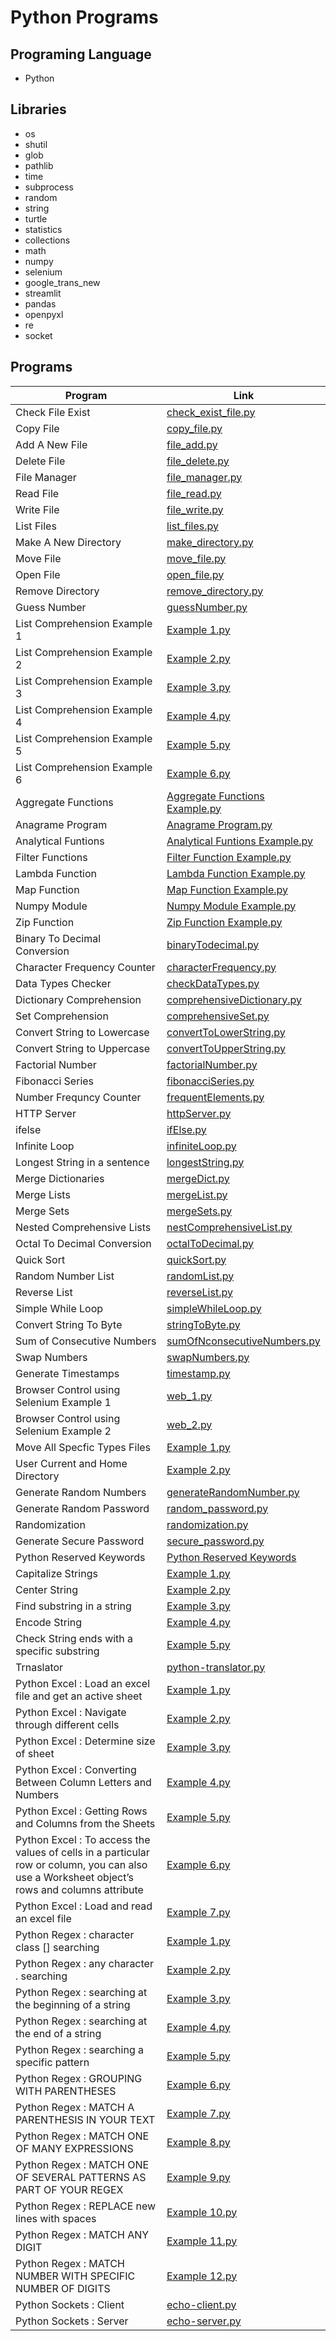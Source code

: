 
# Python Programs



## Programing Language
- Python
## Libraries

-  os
-  shutil
- glob
- pathlib
- time
- subprocess
- random
- string
- turtle
- statistics
- collections
- math
- numpy
- selenium
- google_trans_new 
- streamlit 
- pandas 
- openpyxl
- re
- socket

## Programs
| Program  | Link |
| ------------- | ------------- |
| Check File Exist  | [check_exist_file.py](https://github.com/SulemanMughal/Python-Practice-Programmes/blob/main/File%20Manager/check_exist_file.py)  |
| Copy File | [copy_file.py](https://github.com/SulemanMughal/Python-Practice-Programmes/blob/main/File%20Manager/copy_file.py)  |
| Add A New File | [file_add.py](https://github.com/SulemanMughal/Python-Practice-Programmes/blob/main/File%20Manager/file_add.py)  |
| Delete File | [file_delete.py](https://github.com/SulemanMughal/Python-Practice-Programmes/blob/main/File%20Manager/file_delete.py)  |
| File Manager | [file_manager.py](https://github.com/SulemanMughal/Python-Practice-Programmes/blob/main/File%20Manager/file_manager.py)  |
| Read File | [file_read.py](https://github.com/SulemanMughal/Python-Practice-Programmes/blob/main/File%20Manager/file_read.py)  |
| Write File | [file_write.py](https://github.com/SulemanMughal/Python-Practice-Programmes/blob/main/File%20Manager/file_write.py)  |
| List Files | [list_files.py](https://github.com/SulemanMughal/Python-Practice-Programmes/blob/main/File%20Manager/list_files.py)  |
| Make A New Directory | [make_directory.py](https://github.com/SulemanMughal/Python-Practice-Programmes/blob/main/File%20Manager/make_directory.py)  |
| Move File | [move_file.py](https://github.com/SulemanMughal/Python-Practice-Programmes/blob/main/File%20Manager/move_file.py)  |
| Open File | [open_file.py](https://github.com/SulemanMughal/Python-Practice-Programmes/blob/main/File%20Manager/open_file.py)  |
| Remove Directory | [remove_directory.py](https://github.com/SulemanMughal/Python-Practice-Programmes/blob/main/File%20Manager/remove_directory.py)  |
| Guess Number | [guessNumber.py](https://github.com/SulemanMughal/Python-Practice-Programmes/blob/main/Guess%20Number/guessNumber.py)  |
| List Comprehension Example 1  | [Example 1.py](https://github.com/SulemanMughal/Python-Practice-Programmes/blob/main/List%20Comprehensions/Example%201.py)  |
| List Comprehension Example 2  | [Example 2.py](https://github.com/SulemanMughal/Python-Practice-Programmes/blob/main/List%20Comprehensions/Example%202.py)  |
| List Comprehension Example 3  | [Example 3.py](https://github.com/SulemanMughal/Python-Practice-Programmes/blob/main/List%20Comprehensions/Example%203.py)  |
| List Comprehension Example 4  | [Example 4.py](https://github.com/SulemanMughal/Python-Practice-Programmes/blob/main/List%20Comprehensions/Example%204.py)  |
| List Comprehension Example 5  | [Example 5.py](https://github.com/SulemanMughal/Python-Practice-Programmes/blob/main/List%20Comprehensions/Example%205.py)  |
| List Comprehension Example 6  | [Example 6.py](https://github.com/SulemanMughal/Python-Practice-Programmes/blob/main/List%20Comprehensions/Example%206.py)  |
| Aggregate Functions  | [Aggregate Functions Example.py](https://github.com/SulemanMughal/Python-Practice-Programmes/blob/main/One%20Liner%20Code/Aggregate%20Functions%20Example.py)  |
| Anagrame Program  | [Anagrame Program.py](https://github.com/SulemanMughal/Python-Practice-Programmes/blob/main/One%20Liner%20Code/Anagram.py)  |
| Analytical Funtions  | [Analytical Funtions Example.py](https://github.com/SulemanMughal/Python-Practice-Programmes/blob/main/One%20Liner%20Code/Analytical%20Funtions%20Example.py)  |
| Filter Functions  | [Filter Function Example.py](https://github.com/SulemanMughal/Python-Practice-Programmes/blob/main/One%20Liner%20Code/Filter%20Function%20Example.py)  |
| Lambda Function  | [Lambda Function Example.py](https://github.com/SulemanMughal/Python-Practice-Programmes/blob/main/One%20Liner%20Code/Lambda%20Function%20Example.py)  |
| Map Function  | [Map Function Example.py](https://github.com/SulemanMughal/Python-Practice-Programmes/blob/main/One%20Liner%20Code/Map%20Function%20Example.py)  |
| Numpy Module  | [Numpy Module Example.py](https://github.com/SulemanMughal/Python-Practice-Programmes/blob/main/One%20Liner%20Code/Numpy%20Module%20Example.py)  |
| Zip Function  | [Zip Function Example.py](https://github.com/SulemanMughal/Python-Practice-Programmes/blob/main/One%20Liner%20Code/Zip_Function_Example.py)  |
| Binary To Decimal Conversion  | [binaryTodecimal.py](https://github.com/SulemanMughal/Python-Practice-Programmes/blob/main/One%20Liner%20Code/binaryTodecimal.py)  |
| Character Frequency Counter  | [characterFrequency.py](https://github.com/SulemanMughal/Python-Practice-Programmes/blob/main/One%20Liner%20Code/characterFrequency.py)  |
| Data Types Checker  | [checkDataTypes.py](https://github.com/SulemanMughal/Python-Practice-Programmes/blob/main/One%20Liner%20Code/checkDataTypes.py)  |
| Dictionary Comprehension  | [comprehensiveDictionary.py](https://github.com/SulemanMughal/Python-Practice-Programmes/blob/main/One%20Liner%20Code/comprehensiveDictionary.py)  |
| Set Comprehension  | [comprehensiveSet.py](https://github.com/SulemanMughal/Python-Practice-Programmes/blob/main/One%20Liner%20Code/comprehensiveSet.py)  |
| Convert String to Lowercase | [convertToLowerString.py](https://github.com/SulemanMughal/Python-Practice-Programmes/blob/main/One%20Liner%20Code/convertToLowerString.py)  |
| Convert String to Uppercase | [convertToUpperString.py](https://github.com/SulemanMughal/Python-Practice-Programmes/blob/main/One%20Liner%20Code/convertToUpperString.py)  |
| Factorial Number | [factorialNumber.py](https://github.com/SulemanMughal/Python-Practice-Programmes/blob/main/One%20Liner%20Code/factorialNumber.py)  |
| Fibonacci Series | [fibonacciSeries.py](https://github.com/SulemanMughal/Python-Practice-Programmes/blob/main/One%20Liner%20Code/fibonacciSeries.py)  |
| Number Frequncy Counter | [frequentElements.py](https://github.com/SulemanMughal/Python-Practice-Programmes/blob/main/One%20Liner%20Code/frequentElements.py)  |
| HTTP Server | [httpServer.py](https://github.com/SulemanMughal/Python-Practice-Programmes/blob/main/One%20Liner%20Code/httpServer.py)  |
| ifelse | [ifElse.py](https://github.com/SulemanMughal/Python-Practice-Programmes/blob/main/One%20Liner%20Code/ifElse.py)  |
| Infinite Loop | [infiniteLoop.py](https://github.com/SulemanMughal/Python-Practice-Programmes/blob/main/One%20Liner%20Code/infiniteLoop.py)  |
| Longest String in a sentence | [longestString.py](https://github.com/SulemanMughal/Python-Practice-Programmes/blob/main/One%20Liner%20Code/longestString.py)  |
| Merge Dictionaries | [mergeDict.py](https://github.com/SulemanMughal/Python-Practice-Programmes/blob/main/One%20Liner%20Code/mergeDict.py)  |
| Merge Lists | [mergeList.py](https://github.com/SulemanMughal/Python-Practice-Programmes/blob/main/One%20Liner%20Code/mergeList.py)  |
| Merge Sets | [mergeSets.py](https://github.com/SulemanMughal/Python-Practice-Programmes/blob/main/One%20Liner%20Code/mergeSets.py)  |
| Nested Comprehensive Lists | [nestComprehensiveList.py](https://github.com/SulemanMughal/Python-Practice-Programmes/blob/main/One%20Liner%20Code/nestComprehensiveList.py)  |
| Octal To Decimal Conversion | [octalToDecimal.py](https://github.com/SulemanMughal/Python-Practice-Programmes/blob/main/One%20Liner%20Code/octalToDecimal.py)  |
| Quick Sort | [quickSort.py](https://github.com/SulemanMughal/Python-Practice-Programmes/blob/main/One%20Liner%20Code/quickSort.py)  |
| Random Number List | [randomList.py](https://github.com/SulemanMughal/Python-Practice-Programmes/blob/main/One%20Liner%20Code/randomList.py)  |
| Reverse List | [reverseList.py](https://github.com/SulemanMughal/Python-Practice-Programmes/blob/main/One%20Liner%20Code/reverseList.py)  |
| Simple While Loop | [simpleWhileLoop.py](https://github.com/SulemanMughal/Python-Practice-Programmes/blob/main/One%20Liner%20Code/simpleWhileLoop.py)  |
| Convert String To Byte | [stringToByte.py](https://github.com/SulemanMughal/Python-Practice-Programmes/blob/main/One%20Liner%20Code/stringToByte.py)  |
| Sum of Consecutive Numbers | [sumOfNconsecutiveNumbers.py](https://github.com/SulemanMughal/Python-Practice-Programmes/blob/main/One%20Liner%20Code/sumOfNconsecutiveNumbers.py)  |
| Swap Numbers | [swapNumbers.py](https://github.com/SulemanMughal/Python-Practice-Programmes/blob/main/One%20Liner%20Code/swapNumbers.py)  |
| Generate Timestamps | [timestamp.py](https://github.com/SulemanMughal/Python-Practice-Programmes/blob/main/One%20Liner%20Code/timestamp.py)  |
| Browser Control using Selenium Example 1 | [web_1.py](https://github.com/SulemanMughal/Python-Practice-Programmes/blob/main/One%20Liner%20Code/web_1.py)  |
| Browser Control using Selenium Example 2 | [web_2.py](https://github.com/SulemanMughal/Python-Practice-Programmes/blob/main/One%20Liner%20Code/web_2.py)  |
| Move All Specfic Types Files | [Example 1.py](https://github.com/SulemanMughal/Python-Practice-Programmes/blob/main/Pathlib/Example%201.py)  |
| User Current and Home Directory | [Example 2.py](https://github.com/SulemanMughal/Python-Practice-Programmes/blob/main/Pathlib/Example%202.py)  |
| Generate Random Numbers | [generateRandomNumber.py](https://github.com/SulemanMughal/Python-Practice-Programmes/blob/main/Randomization/generateRandomNumber.py)  |
| Generate Random Password | [random_password.py](https://github.com/SulemanMughal/Python-Practice-Programmes/blob/main/Randomization/random_password.py)  |
| Randomization | [randomization.py](https://github.com/SulemanMughal/Python-Practice-Programmes/blob/main/Randomization/randomization.py)  |
| Generate Secure Password | [secure_password.py](https://github.com/SulemanMughal/Python-Practice-Programmes/blob/main/Randomization/secure_password.py)  |
| Python Reserved Keywords | [Python Reserved Keywords](https://github.com/SulemanMughal/Python-Practice-Programmes/blob/main/Reserved%20Keywords/python%20reserved%20keywords.md)  |
| Capitalize Strings | [Example 1.py](https://github.com/SulemanMughal/Python-Practice-Programmes/blob/main/Strings/Example%201.py)  |
| Center String | [Example 2.py](https://github.com/SulemanMughal/Python-Practice-Programmes/blob/main/Strings/Example%202.py)  |
| Find substring in a string | [Example 3.py](https://github.com/SulemanMughal/Python-Practice-Programmes/blob/main/Strings/Example%203.py)  |
| Encode String | [Example 4.py](https://github.com/SulemanMughal/Python-Practice-Programmes/blob/main/Strings/Example%204.py)  |
| Check String ends with a specific substring | [Example 5.py](https://github.com/SulemanMughal/Python-Practice-Programmes/blob/main/Strings/Example%205.py)  |
| Trnaslator | [python-translator.py](https://github.com/SulemanMughal/Python-Practice-Programmes/blob/main/Translator/python-translator.py)  |
| Python Excel : Load an excel file and get an active sheet  | [Example 1.py](https://github.com/SulemanMughal/Python-Practice-Programmes/blob/main/python-excel/Example%201.py)  |
| Python Excel : Navigate through different cells  | [Example 2.py](https://github.com/SulemanMughal/Python-Practice-Programmes/blob/main/python-excel/Example%202.py)  |
| Python Excel : Determine size of sheet  | [Example 3.py](https://github.com/SulemanMughal/Python-Practice-Programmes/blob/main/python-excel/Example%203.py)  |
| Python Excel : Converting Between Column Letters and Numbers  | [Example 4.py](https://github.com/SulemanMughal/Python-Practice-Programmes/blob/main/python-excel/Example%204.py)  |
| Python Excel : Getting Rows and Columns from the Sheets  | [Example 5.py](https://github.com/SulemanMughal/Python-Practice-Programmes/blob/main/python-excel/Example%205.py)  |
| Python Excel : To access the values of cells in a particular row or column, you can also use a Worksheet object’s rows and columns attribute  | [Example 6.py](https://github.com/SulemanMughal/Python-Practice-Programmes/blob/main/python-excel/Example%206.py)  |
| Python Excel : Load and read an excel file  | [Example 7.py](https://github.com/SulemanMughal/Python-Practice-Programmes/blob/main/python-excel/Example%207.py)  |
| Python Regex : character class [] searching   | [Example 1.py](https://github.com/SulemanMughal/Python-Practice-Programmes/blob/main/python-regex/Example%201.py)  |
| Python Regex : any character . searching   | [Example 2.py](https://github.com/SulemanMughal/Python-Practice-Programmes/blob/main/python-regex/Example%202.py)  |
| Python Regex : searching at the beginning of a string   | [Example 3.py](https://github.com/SulemanMughal/Python-Practice-Programmes/blob/main/python-regex/Example%203.py)  |
| Python Regex : searching at the end of a string   | [Example 4.py](https://github.com/SulemanMughal/Python-Practice-Programmes/blob/main/python-regex/Example%204.py)  |
| Python Regex : searching a specific pattern   | [Example 5.py](https://github.com/SulemanMughal/Python-Practice-Programmes/blob/main/python-regex/Example%205.py)  |
| Python Regex : GROUPING WITH PARENTHESES   | [Example 6.py](https://github.com/SulemanMughal/Python-Practice-Programmes/blob/main/python-regex/Example%206.py)  |
| Python Regex : MATCH A PARENTHESIS IN YOUR TEXT   | [Example 7.py](https://github.com/SulemanMughal/Python-Practice-Programmes/blob/main/python-regex/Example%207.py)  |
| Python Regex : MATCH ONE OF MANY EXPRESSIONS   | [Example 8.py](https://github.com/SulemanMughal/Python-Practice-Programmes/blob/main/python-regex/Example%208.py)  |
| Python Regex : MATCH ONE OF SEVERAL PATTERNS AS PART OF YOUR REGEX   | [Example 9.py](https://github.com/SulemanMughal/Python-Practice-Programmes/blob/main/python-regex/Example%209.py)  |
| Python Regex : REPLACE new lines with spaces   | [Example 10.py](https://github.com/SulemanMughal/Python-Practice-Programmes/blob/main/python-regex/Example%2010.py)  |
| Python Regex : MATCH ANY DIGIT   | [Example 11.py](https://github.com/SulemanMughal/Python-Practice-Programmes/blob/main/python-regex/Example%2011.py)  |
| Python Regex : MATCH NUMBER WITH SPECIFIC NUMBER OF DIGITS   | [Example 12.py](https://github.com/SulemanMughal/Python-Practice-Programmes/blob/main/python-regex/Example%2012.py)  |
| Python Sockets : Client | [echo-client.py](https://github.com/SulemanMughal/Python-Practice-Programmes/blob/main/python-socket/echo-client.py)  |
| Python Sockets : Server | [echo-server.py](https://github.com/SulemanMughal/Python-Practice-Programmes/blob/main/python-socket/echo-server.py)  |